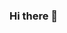 ### Hi there 👋

<!--
**dhruvchakervarti/dhruvchakervarti** is a ✨ _special_ ✨ repository because its `README.md` (this file) appears on your GitHub profile.

Here are some ideas to get you started:

- 🌱 I’m currently learning about Credit Risk Modelling for Structured deals
- 🤔 I’m looking for help with finding a full time position in Quantitative Finance, Fixed Income, Data Science, Portfolio Analytics and Risk Management space
- 📫 How to reach me: dhruvchaker1994@g.ucla.edu
-->
